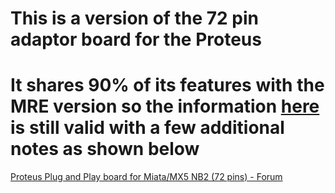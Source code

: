 # This is a version of the 72 pin adaptor board for the Proteus 
# It shares 90% of its features with the MRE version so the information [here](MREAdapter72) is still valid with a few additional notes as shown below

[Proteus Plug and Play board for Miata/MX5 NB2 (72 pins) - Forum](https://rusefi.com/forum/viewtopic.php?f=4&t=1701)
